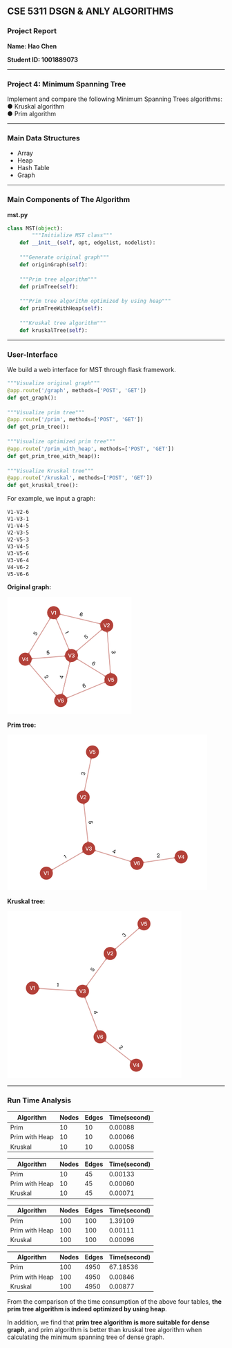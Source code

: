 ## CSE 5311 DSGN & ANLY ALGORITHMS

### Project Report

**Name: Hao Chen**

**Student ID: 1001889073**

-------------------

### Project 4: Minimum Spanning Tree

Implement and compare the following Minimum Spanning Trees algorithms:   
● Kruskal algorithm    
● Prim algorithm   

-----------------------

### Main Data Structures

- Array
- Heap
- Hash Table
- Graph

--------------

### Main Components of The Algorithm

**mst.py**

```python
class MST(object):
		"""Initialize MST class"""
    def __init__(self, opt, edgelist, nodelist):
    
    """Generate original graph"""
    def originGraph(self):
    
    """Prim tree algorithm"""
    def primTree(self):
    
    """Prim tree algorithm optimized by using heap"""
    def primTreeWithHeap(self):
    
    """Kruskal tree algorithm"""
    def kruskalTree(self):
```

-----------------

### User-Interface

We build a web interface for MST through flask framework.

```python
"""Visualize original graph"""
@app.route('/graph', methods=['POST', 'GET'])
def get_graph():

"""Visualize prim tree"""
@app.route('/prim', methods=['POST', 'GET'])
def get_prim_tree():

"""Visualize optimized prim tree"""
@app.route('/prim_with_heap', methods=['POST', 'GET'])
def get_prim_tree_with_heap():

"""Visualize Kruskal tree"""
@app.route('/kruskal', methods=['POST', 'GET'])
def get_kruskal_tree():
```

For example, we input a graph:

```
V1-V2-6
V1-V3-1
V1-V4-5
V2-V3-5
V2-V5-3
V3-V4-5
V3-V5-6
V3-V6-4
V4-V6-2
V5-V6-6
```

**Original graph:**

<img src="./assets/original_graph.png" alt="image-20201121234839605" style="zoom:50%;" />

**Prim tree:**

<img src="./assets/prim_tree.png" alt="image-20201121235051538" style="zoom:50%;" />



**Kruskal tree:**

<img src="./assets/kruskal_tree.png" alt="image-20201122000116875" style="zoom:50%;" />

----------------

### Run Time Analysis

| Algorithm      | Nodes | Edges | Time(second) |
| -------------- | ----- | ----- | ------------ |
| Prim           | 10    | 10    | 0.00088      |
| Prim with Heap | 10    | 10    | 0.00066      |
| Kruskal        | 10    | 10    | 0.00058      |

| Algorithm      | Nodes | Edges | Time(second) |
| -------------- | ----- | ----- | ------------ |
| Prim           | 10    | 45    | 0.00133      |
| Prim with Heap | 10    | 45    | 0.00060      |
| Kruskal        | 10    | 45    | 0.00071      |

| Algorithm      | Nodes | Edges | Time(second) |
| -------------- | ----- | ----- | ------------ |
| Prim           | 100   | 100   | 1.39109      |
| Prim with Heap | 100   | 100   | 0.00111      |
| Kruskal        | 100   | 100   | 0.00096      |

| Algorithm      | Nodes | Edges | Time(second) |
| -------------- | ----- | ----- | ------------ |
| Prim           | 100   | 4950  | 67.18536     |
| Prim with Heap | 100   | 4950  | 0.00846      |
| Kruskal        | 100   | 4950  | 0.00877      |

From the comparison of the time consumption of the above four tables, **the prim tree algorithm is indeed optimized by using heap**. 

In addition, we find that **prim tree algorithm is more suitable for dense graph**, and prim algorithm is better than kruskal tree algorithm when calculating the minimum spanning tree of dense graph.




